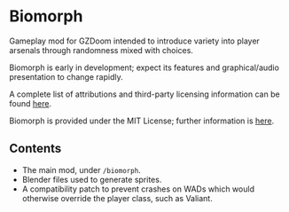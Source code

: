 # Biomorph

Gameplay mod for GZDoom intended to introduce variety into player arsenals through randomness mixed with choices.

Biomorph is early in development; expect its features and graphical/audio presentation to change rapidly.

A complete list of attributions and third-party licensing information can be found [here](/ATTRIB.md).

Biomorph is provided under the MIT License; further information is [here](/LICENSE).

## Contents

- The main mod, under `/biomorph`.
- Blender files used to generate sprites.
- A compatibility patch to prevent crashes on WADs which would otherwise override the player class, such as Valiant.
